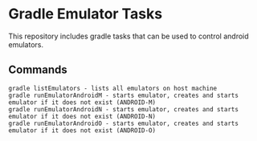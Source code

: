 # Gradle Emulator Tasks

This repository includes gradle tasks that can be used to control android emulators.

## Commands

```
gradle listEmulators - lists all emulators on host machine
gradle runEmulatorAndroidM - starts emulator, creates and starts emulator if it does not exist (ANDROID-M)
gradle runEmulatorAndroidN - starts emulator, creates and starts emulator if it does not exist (ANDROID-N)
gradle runEmulatorAndroidO - starts emulator, creates and starts emulator if it does not exist (ANDROID-O)
```